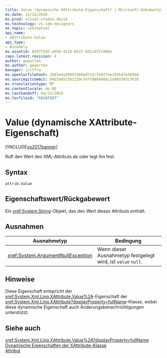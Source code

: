 ```yaml
---
title: Value (dynamische XAttribute-Eigenschaft) | Microsoft-Dokumentation
ms.date: 11/15/2016
ms.prod: visual-studio-dev14
ms.technology: vs-ide-designers
ms.topic: conceptual
api_name:
- XAttribute.Value
api_type:
- Assembly
ms.assetid: 019733d2-e050-4120-b537-831cd3fc008e
caps.latest.revision: 4
author: gewarren
ms.author: gewarren
manager: jillfra
ms.openlocfilehash: 2b83e4a208553b0ad732cfe927aec02b47e389dd
ms.sourcegitcommit: 94b3a052fb1229c7e7f8804b09c1d403385c7630
ms.translationtype: MT
ms.contentlocale: de-DE
ms.lasthandoff: 04/23/2019
ms.locfileid: "68187507"
---
```

# <a name="value-xattribute-dynamic-property"></a>Value (dynamische XAttribute-Eigenschaft)
[!INCLUDE[vs2017banner](../includes/vs2017banner.md)]

Ruft den Wert des XML-Attributs ab oder legt ihn fest.  
  
## <a name="syntax"></a>Syntax  
  
```  
attrib.Value   
```  
  
## <a name="property-valuereturn-value"></a>Eigenschaftswert/Rückgabewert  
 Ein <xref:System.String>-Objekt, das den Wert dieses Attributs enthält.  
  
## <a name="exceptions"></a>Ausnahmen  
  
|Ausnahmetyp|Bedingung|  
|--------------------|---------------|  
|<xref:System.ArgumentNullException>|Wenn dieser Ausnahmetyp festgelegt wird, ist `value` `null`.|  
  
## <a name="remarks"></a>Hinweise  
 Diese Eigenschaft entspricht der <xref:System.Xml.Linq.XAttribute.Value%2A>-Eigenschaft der <xref:System.Xml.Linq.XAttribute?displayProperty=fullName>-Klasse, wobei diese dynamische Eigenschaft auch Änderungsbenachrichtigungen unterstützt.  
  
## <a name="see-also"></a>Siehe auch  
 <xref:System.Xml.Linq.XAttribute.Value%2A?displayProperty=fullName>   
 [Dynamische Eigenschaften der XAttribute-Klasse](../designers/xattribute-class-dynamic-properties.md)   
 [Attribut](../designers/attribute-xelement-dynamic-property.md)
